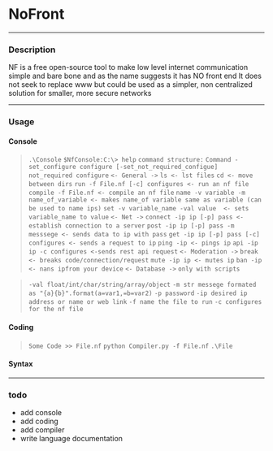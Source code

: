 # NoFront
---
### Description

NF is a free open-source tool to make low level internet communication simple and bare bone and as the name suggests it has NO front end
It does not seek to replace www but could be used as a simpler, non centralized solution for smaller, more secure networks

---
### Usage

#### Console
> `.\Console`
`$NfConsole:C:\> help`
`command structure:`
`Command -set_configure configure [-set_not_required_configue] not_required configure`
`<- General ->`
`ls <- lst files`
`cd <- move between dirs`
`run -f File.nf [-c] configures <- run an nf file`
`compile -f File.nf <- compile an nf file`
`name -v variable -m name_of_variable <- makes name_of variable same as variable (can be used to name ips)`
`set -v variable_name -val value  <- sets variable_name to value`
`<- Net ->`
`connect -ip ip [-p] pass <- establish connection to a server`
`post -ip ip [-p] pass -m messsege <- sends data to ip with pass`
`get -ip ip [-p] pass [-c] configures <- sends a request to ip`
`ping -ip <- pings ip`
`api -ip ip -c configures <-sends rest api request`
`<- Moderation ->`
`break <- breaks code/connection/request`
`mute -ip ip <- mutes ip`
`ban -ip <- nans ipfrom your device`
`<- Database ->`
`only with scripts`



>`-val float/int/char/string/array/object`
`-m str messege formated as "{a}{b}".format(a=var1,=b=var2)`
`-p password`
`-ip desired ip address or name or web link`
`-f name the file to run`
`-c configures for the nf file`

#### Coding
> `Some Code >> File.nf`
> `python Compiler.py -f File.nf`
> `.\File`

#### Syntax


---

### todo
* add console
* add coding
* add compiler
* write language documentation
